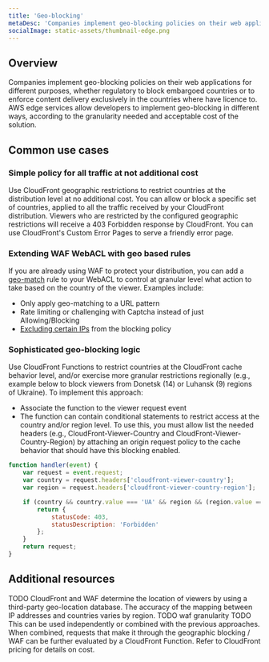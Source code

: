 ```yaml
---
title: 'Geo-blocking'
metaDesc: 'Companies implement geo-blocking policies on their web applications for different purposes, whether regulatory to block embargoed countries or to enforce content delivery exclusively in the countries where have licence to'
socialImage: static-assets/thumbnail-edge.png
---
```

## Overview
Companies implement geo-blocking policies on their web applications for different purposes, whether regulatory to block embargoed countries or to enforce content delivery exclusively in the countries where have licence to. AWS edge services allow developers to implement geo-blocking in different ways, according to the granularity needed and acceptable cost of the solution.

## Common use cases

### Simple policy for all traffic at not additional cost
Use CloudFront geographic restrictions to restrict countries at the distribution level at no additional cost. You can allow or block a specific set of countries, applied to all the traffic received by your CloudFront distribution. Viewers who are restricted by the configured geographic restrictions will receive a 403 Forbidden response by CloudFront. You can use CloudFront's Custom Error Pages to serve a friendly error page.

### Extending WAF WebACL with geo based rules
If you are already using WAF to protect your distribution, you can add a [geo-match](https://docs.aws.amazon.com/waf/latest/developerguide/waf-rule-statement-type-geo-match.html) rule to your WebACL to control at granular level what action to take based on the country of the viewer. Examples include:
* Only apply geo-matching to a URL pattern
* Rate limiting or challenging with Captcha instead of just Allowing/Blocking
* [Excluding certain IPs](https://docs.aws.amazon.com/waf/latest/developerguide/classic-web-acl-ip-conditions.html) from the blocking policy

### Sophisticated geo-blocking logic
Use CloudFront Functions to restrict countries at the CloudFront cache behavior level, and/or exercise more granular restrictions regionally (e.g., example below to block viewers from Donetsk (14) or Luhansk (9) regions of Ukraine). To implement this approach:
* Associate the function to the viewer request event
* The function can contain conditional statements to restrict access at the country and/or region level. To use this, you must allow list the needed headers (e.g., CloudFront-Viewer-Country and CloudFront-Viewer-Country-Region) by attaching an origin request policy to the cache behavior that should have this blocking enabled.

``` javascript
function handler(event) {
    var request = event.request;
    var country = request.headers['cloudfront-viewer-country'];
    var region = request.headers['cloudfront-viewer-country-region'];

    if (country && country.value === 'UA' && region && (region.value === '9' || region.value === '14')) {
        return {
            statusCode: 403,
            statusDescription: 'Forbidden'
        };
    }
    return request;
}
```

## Additional resources
TODO CloudFront and WAF determine the location of viewers by using a third-party geo-location database. The accuracy of the mapping between IP addresses and countries varies by region. 
TODO waf granularity
TODO This can be used independently or combined with the previous approaches. When combined, requests that make it through the geographic blocking / WAF can be further evaluated by a CloudFront Function. Refer to CloudFront pricing for details on cost.